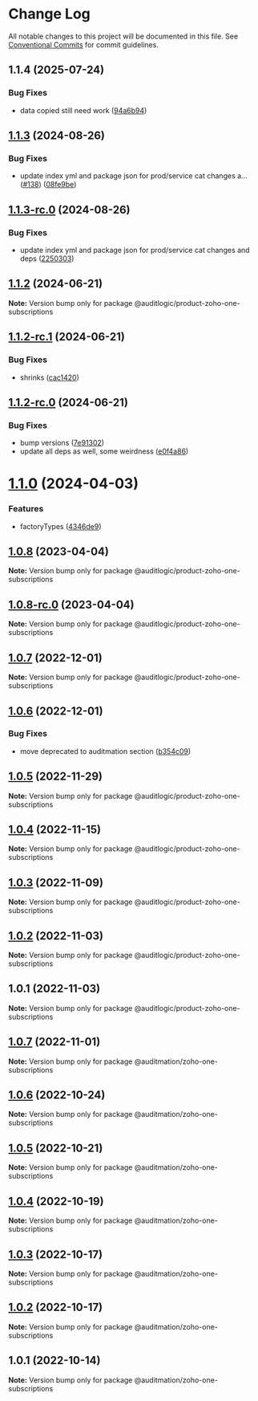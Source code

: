 # Change Log

All notable changes to this project will be documented in this file.
See [Conventional Commits](https://conventionalcommits.org) for commit guidelines.

## 1.1.4 (2025-07-24)


### Bug Fixes

* data copied still need work ([94a6b94](https://github.com/zerobias-org/product/commit/94a6b942fb0516367548599d739529536132755a))





## [1.1.3](https://github.com/auditlogic/product/compare/@auditlogic/product-zoho-one-subscriptions@1.1.2...@auditlogic/product-zoho-one-subscriptions@1.1.3) (2024-08-26)


### Bug Fixes

* update index yml and package json for prod/service cat changes a… ([#138](https://github.com/auditlogic/product/issues/138)) ([08fe9be](https://github.com/auditlogic/product/commit/08fe9beb1c8457462a19bc69caa02e6212d97e1a))





## [1.1.3-rc.0](https://github.com/auditlogic/product/compare/@auditlogic/product-zoho-one-subscriptions@1.1.2...@auditlogic/product-zoho-one-subscriptions@1.1.3-rc.0) (2024-08-26)


### Bug Fixes

* update index yml and package json for prod/service cat changes and deps ([2250303](https://github.com/auditlogic/product/commit/225030363a363608240135b7ebed386b28f01e4b))





## [1.1.2](https://github.com/auditlogic/product/compare/@auditlogic/product-zoho-one-subscriptions@1.1.2-rc.1...@auditlogic/product-zoho-one-subscriptions@1.1.2) (2024-06-21)

**Note:** Version bump only for package @auditlogic/product-zoho-one-subscriptions





## [1.1.2-rc.1](https://github.com/auditlogic/product/compare/@auditlogic/product-zoho-one-subscriptions@1.1.2-rc.0...@auditlogic/product-zoho-one-subscriptions@1.1.2-rc.1) (2024-06-21)


### Bug Fixes

* shrinks ([cac1420](https://github.com/auditlogic/product/commit/cac14200fefcd8183ab69fe89a47bd3f70f563e9))





## [1.1.2-rc.0](https://github.com/auditlogic/product/compare/@auditlogic/product-zoho-one-subscriptions@1.1.0...@auditlogic/product-zoho-one-subscriptions@1.1.2-rc.0) (2024-06-21)


### Bug Fixes

* bump versions ([7e91302](https://github.com/auditlogic/product/commit/7e913023b8b312150ed7762c32fbbe616be71de5))
* update all deps as well, some weirdness ([e0f4a86](https://github.com/auditlogic/product/commit/e0f4a864714e2d3de6bbf3da014d5312fe53be2f))





# [1.1.0](https://github.com/auditlogic/product/compare/@auditlogic/product-zoho-one-subscriptions@1.0.8...@auditlogic/product-zoho-one-subscriptions@1.1.0) (2024-04-03)


### Features

* factoryTypes ([4346de9](https://github.com/auditlogic/product/commit/4346de92693aee892fccf725338ffc7b80ab182b))





## [1.0.8](https://github.com/auditlogic/product/compare/@auditlogic/product-zoho-one-subscriptions@1.0.7...@auditlogic/product-zoho-one-subscriptions@1.0.8) (2023-04-04)

**Note:** Version bump only for package @auditlogic/product-zoho-one-subscriptions





## [1.0.8-rc.0](https://github.com/auditlogic/product/compare/@auditlogic/product-zoho-one-subscriptions@1.0.7...@auditlogic/product-zoho-one-subscriptions@1.0.8-rc.0) (2023-04-04)

**Note:** Version bump only for package @auditlogic/product-zoho-one-subscriptions





## [1.0.7](https://github.com/auditlogic/product/compare/@auditlogic/product-zoho-one-subscriptions@1.0.6...@auditlogic/product-zoho-one-subscriptions@1.0.7) (2022-12-01)

**Note:** Version bump only for package @auditlogic/product-zoho-one-subscriptions





## [1.0.6](https://github.com/auditlogic/product/compare/@auditlogic/product-zoho-one-subscriptions@1.0.5...@auditlogic/product-zoho-one-subscriptions@1.0.6) (2022-12-01)


### Bug Fixes

* move deprecated to auditmation section ([b354c09](https://github.com/auditlogic/product/commit/b354c096eae43828a4870195ca7719f5f91e431b))





## [1.0.5](https://github.com/auditlogic/product/compare/@auditlogic/product-zoho-one-subscriptions@1.0.4...@auditlogic/product-zoho-one-subscriptions@1.0.5) (2022-11-29)

**Note:** Version bump only for package @auditlogic/product-zoho-one-subscriptions





## [1.0.4](https://github.com/auditlogic/product/compare/@auditlogic/product-zoho-one-subscriptions@1.0.3...@auditlogic/product-zoho-one-subscriptions@1.0.4) (2022-11-15)

**Note:** Version bump only for package @auditlogic/product-zoho-one-subscriptions





## [1.0.3](https://github.com/auditlogic/product/compare/@auditlogic/product-zoho-one-subscriptions@1.0.2...@auditlogic/product-zoho-one-subscriptions@1.0.3) (2022-11-09)

**Note:** Version bump only for package @auditlogic/product-zoho-one-subscriptions





## [1.0.2](https://github.com/auditlogic/product/compare/@auditlogic/product-zoho-one-subscriptions@1.0.1...@auditlogic/product-zoho-one-subscriptions@1.0.2) (2022-11-03)

**Note:** Version bump only for package @auditlogic/product-zoho-one-subscriptions





## 1.0.1 (2022-11-03)

**Note:** Version bump only for package @auditlogic/product-zoho-one-subscriptions





## [1.0.7](https://github.com/auditmation/store-content/compare/@auditmation/zoho-one-subscriptions@1.0.6...@auditmation/zoho-one-subscriptions@1.0.7) (2022-11-01)

**Note:** Version bump only for package @auditmation/zoho-one-subscriptions





## [1.0.6](https://github.com/auditmation/store-content/compare/@auditmation/zoho-one-subscriptions@1.0.5...@auditmation/zoho-one-subscriptions@1.0.6) (2022-10-24)

**Note:** Version bump only for package @auditmation/zoho-one-subscriptions





## [1.0.5](https://github.com/auditmation/store-content/compare/@auditmation/zoho-one-subscriptions@1.0.4...@auditmation/zoho-one-subscriptions@1.0.5) (2022-10-21)

**Note:** Version bump only for package @auditmation/zoho-one-subscriptions





## [1.0.4](https://github.com/auditmation/store-content/compare/@auditmation/zoho-one-subscriptions@1.0.3...@auditmation/zoho-one-subscriptions@1.0.4) (2022-10-19)

**Note:** Version bump only for package @auditmation/zoho-one-subscriptions





## [1.0.3](https://github.com/auditmation/store-content/compare/@auditmation/zoho-one-subscriptions@1.0.2...@auditmation/zoho-one-subscriptions@1.0.3) (2022-10-17)

**Note:** Version bump only for package @auditmation/zoho-one-subscriptions





## [1.0.2](https://github.com/auditmation/store-content/compare/@auditmation/zoho-one-subscriptions@1.0.1...@auditmation/zoho-one-subscriptions@1.0.2) (2022-10-17)

**Note:** Version bump only for package @auditmation/zoho-one-subscriptions





## 1.0.1 (2022-10-14)

**Note:** Version bump only for package @auditmation/zoho-one-subscriptions

